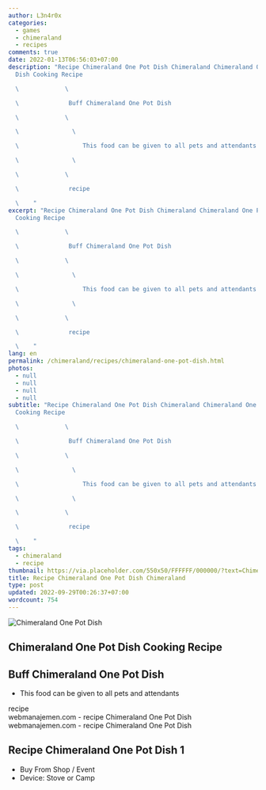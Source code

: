```yaml
---
author: L3n4r0x
categories:
  - games
  - chimeraland
  - recipes
comments: true
date: 2022-01-13T06:56:03+07:00
description: "Recipe Chimeraland One Pot Dish Chimeraland Chimeraland One Pot
  Dish Cooking Recipe

  \             \ 

  \              Buff Chimeraland One Pot Dish

  \             \ 

  \               \ 

  \                  This food can be given to all pets and attendants

  \               \ 

  \             \ 

  \              recipe

  \    "
excerpt: "Recipe Chimeraland One Pot Dish Chimeraland Chimeraland One Pot Dish
  Cooking Recipe

  \             \ 

  \              Buff Chimeraland One Pot Dish

  \             \ 

  \               \ 

  \                  This food can be given to all pets and attendants

  \               \ 

  \             \ 

  \              recipe

  \    "
lang: en
permalink: /chimeraland/recipes/chimeraland-one-pot-dish.html
photos:
  - null
  - null
  - null
  - null
subtitle: "Recipe Chimeraland One Pot Dish Chimeraland Chimeraland One Pot Dish
  Cooking Recipe

  \             \ 

  \              Buff Chimeraland One Pot Dish

  \             \ 

  \               \ 

  \                  This food can be given to all pets and attendants

  \               \ 

  \             \ 

  \              recipe

  \    "
tags:
  - chimeraland
  - recipe
thumbnail: https://via.placeholder.com/550x50/FFFFFF/000000/?text=Chimeraland One Pot Dish
title: Recipe Chimeraland One Pot Dish Chimeraland
type: post
updated: 2022-09-29T00:26:37+07:00
wordcount: 754
---
```


<link
  rel="stylesheet"
  href="https://rawcdn.githack.com/dimaslanjaka/Web-Manajemen/870a349/css/bootstrap-5-3-0-alpha3-wrapper.css"
/>
<section id="bootstrap-wrapper">
  <div data-bs-theme="dark">
    <div class="card mb-2">
      <div class="card-body">
        <div class="row g-0">
          <div class="col-sm-4 position-relative mb-2">
            <img
              src="https://via.placeholder.com/600"
              class="card-img fit-cover w-100 h-100"
              alt="Chimeraland One Pot Dish"
              data-fancybox="true"
            />
          </div>
          <div class="col-sm-8 mb-2">
            <div class="card-body">
              <div class="d-flex flex-row align-items-center mb-3">
                <h2 class="fs-5">Chimeraland One Pot Dish Cooking Recipe</h2>
              </div>
              <h2 class="card-title fs-5">Buff Chimeraland One Pot Dish</h2>
              <div class="card-text">
                <ul>
                  <li>This food can be given to all pets and attendants</li>
                </ul>
              </div>
              <span class="badge rounded-pill">recipe</span>
            </div>
            <div class="card-footer text-end text-muted mt-auto">
              webmanajemen.com - recipe Chimeraland One Pot Dish
            </div>
          </div>
        </div>
      </div>
      <div class="card-footer text-end text-muted">
        webmanajemen.com - recipe Chimeraland One Pot Dish
      </div>
    </div>
    <div class="row mb-2">
      <div class="col-12 col-lg-6 recipe-item mb-2">
        <div class="card">
          <div class="card-body">
            <h2 class="card-title fs-5">Recipe Chimeraland One Pot Dish 1</h2>
            <div class="card-text">
              <ul>
                <li>Buy From Shop <span> / </span> Event</li>
                <li>Device: Stove or Camp</li>
              </ul>
            </div>
          </div>
        </div>
      </div>
    </div>
  </div>
</section>